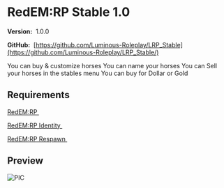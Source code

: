 # RedEM:RP Stable 1.0

**Version:**  1.0.0

**GitHub:**  [https://github.com/Luminous-Roleplay/LRP_Stable](https://github.com/Luminous-Roleplay/LRP_Stable/)

You can buy & customize horses
You can name your horses
You can Sell your horses in the stables menu
You can buy for Dollar or Gold

## Requirements
[RedEM:RP ](https://github.com/RedEM-RP/redem_roleplay)

[RedEM:RP Identity ](https://github.com/RedEM-RP/redemrp_identity/)

[RedEM:RP Respawn ](https://github.com/RedEM-RP/redemrp_respawn/)


## Preview

![PIC](https://media.discordapp.net/attachments/648268616214511655/764135491619651584/unknown.png?width=1162&height=677)
